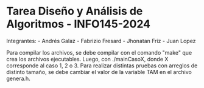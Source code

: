 # Tarea Diseño y Análisis de Algoritmos - INFO145-2024

Integrantes:
    - Andrés Galaz
    - Fabrizio Fresard
    - Jhonatan Friz
    - Juan Lopez 
    
Para compilar los archivos, se debe compilar con el comando "make" que crea los archivos ejecutables. Luego, con ./mainCasoX, donde X corresponde al caso 1, 2 o 3.
Para realizar distintas pruebas con arreglos de distinto tamaño, se debe cambiar el valor de la variable TAM en el archivo genera.h.
